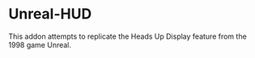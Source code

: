 # Unreal-HUD
This addon attempts to replicate the Heads Up Display feature from the 1998 game Unreal.
